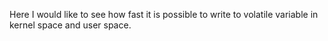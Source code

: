 Here I would like to see how fast it is possible to write to volatile variable in kernel space and user space.
